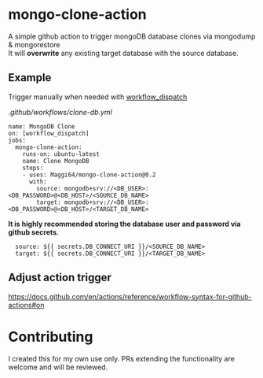 # mongo-clone-action

A simple github action to trigger mongoDB database clones via mongodump & mongorestore  
It will **overwrite** any existing target database with the source database.

## Example
Trigger manually when needed with [workflow_dispatch](https://github.blog/changelog/2020-07-06-github-actions-manual-triggers-with-workflow_dispatch/)

*.github/workflows/clone-db.yml*
```
name: MongoDB Clone
on: [workflow_dispatch]
jobs:
  mongo-clone-action:
    runs-on: ubuntu-latest
    name: Clone MongoDB
    steps:
    - uses: Maggi64/mongo-clone-action@0.2
      with:
        source: mongodb+srv://<DB_USER>:<DB_PASSWORD>@<DB_HOST>/<SOURCE_DB_NAME>
        target: mongodb+srv://<DB_USER>:<DB_PASSWORD>@<DB_HOST>/<TARGET_DB_NAME>
```
**It is highly recommended storing the database user and password via github secrets.**

``` 
  source: ${{ secrets.DB_CONNECT_URI }}/<SOURCE_DB_NAME>
  target: ${{ secrets.DB_CONNECT_URI }}/<TARGET_DB_NAME>
```

## Adjust action trigger
https://docs.github.com/en/actions/reference/workflow-syntax-for-github-actions#on

# Contributing
I created this for my own use only. PRs extending the functionality are welcome and will be reviewed.
